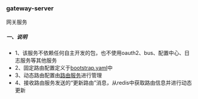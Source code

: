 ### gateway-server

网关服务

##### 一、说明

- 1、该服务不依赖任何自主开发的包，也不使用oauth2、bus、配置中心、日志服务等其他服务
- 2、固定路由配置定义于[bootstrap.yaml](src/main/resources/application.yaml)中
- 3、动态路由配置由[路由服务](../route-server/README.md)进行管理
- 4、接收路由服务发送的“更新路由”消息，从redis中获取路由信息并进行动态更新